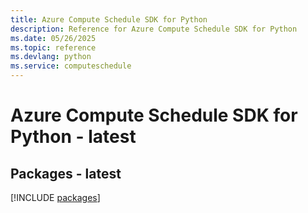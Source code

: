 ```yaml
---
title: Azure Compute Schedule SDK for Python
description: Reference for Azure Compute Schedule SDK for Python
ms.date: 05/26/2025
ms.topic: reference
ms.devlang: python
ms.service: computeschedule
---
```

# Azure Compute Schedule SDK for Python - latest
## Packages - latest
[!INCLUDE [packages](compute-schedule-index.md)]
